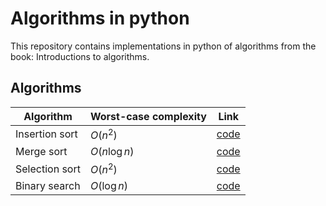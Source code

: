 # Algorithms in python
This repository contains implementations in python of algorithms from the book: Introductions to algorithms.

## Algorithms

| Algorithm      | Worst-case complexity | Link |
| -------------- | --------------------- | -----
| Insertion sort | $O(n^2)$          | [code](insertion-sort/insertion-sort.py)
| Merge sort     | $O(n \log{n})$      | [code](merge-sort/merge-sort.py)
| Selection sort | $O(n^2)$          | [code](selection-sort/selection-sort.py)
| Binary search  | $O(\log{n})$      | [code](binary-search/binary-search.py)
